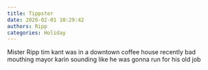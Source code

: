 ```yaml
---
title: Tippster
date: 2020-02-01 10:29:42
authors: Ripp
categories: Holiday
---
```


 Mister Ripp tim kant was in a downtown coffee house recently bad mouthing mayor karin sounding like he was gonna run for his old job